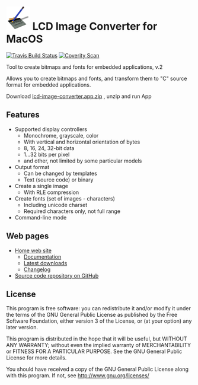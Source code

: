 # <img src="resources/icons/lcd-image-converter-64.png"/> LCD Image Converter for MacOS
[![Travis Build Status](https://img.shields.io/travis/riuson/lcd-image-converter.svg?label=linux)](https://travis-ci.org/riuson/lcd-image-converter)
[![Coverity Scan](https://img.shields.io/coverity/scan/3997.svg?maxAge=2592000)](https://scan.coverity.com/projects/riuson-lcd-image-converter)

Tool to create bitmaps and fonts for embedded applications, v.2

Allows you to create bitmaps and fonts, and transform them to "C" source format for embedded applications.

Download  <a href="https://github.com/cvetaevvitaliy/lcd-image-converter_MacOs/blob/master/lcd-image-converter.app.zip">lcd-image-converter.app.zip</a> , unzip and run App

## Features
- Supported display controllers
  - Monochrome, grayscale, color
  - With vertical and horizontal orientation of bytes
  - 8, 16, 24, 32-bit data
  - 1...32 bits per pixel
  - and other, not limited by some particular models
- Output format
  - Can be changed by templates
  - Text (source code) or binary
- Create a single image
  - With RLE compression
- Create fonts (set of images - characters)
  - Including unicode charset
  - Required characters only, not full range
- Command-line mode

## Web pages
- [Home web site](http://www.riuson.com/lcd-image-converter)
  - [Documentation](http://www.riuson.com/lcd-image-converter)
  - [Latest downloads](http://www.riuson.com/lcd-image-converter/download)
  - [Changelog](http://www.riuson.com/lcd-image-converter/changelog)
- [Source code repository on GitHub](https://github.com/riuson/lcd-image-converter)


## License

This program is free software: you can redistribute it and/or modify
it under the terms of the GNU General Public License as published by
the Free Software Foundation, either version 3 of the License, or
(at your option) any later version.

This program is distributed in the hope that it will be useful,
but WITHOUT ANY WARRANTY; without even the implied warranty of
MERCHANTABILITY or FITNESS FOR A PARTICULAR PURPOSE.  See the
GNU General Public License for more details.

You should have received a copy of the GNU General Public License
along with this program.  If not, see http://www.gnu.org/licenses/
